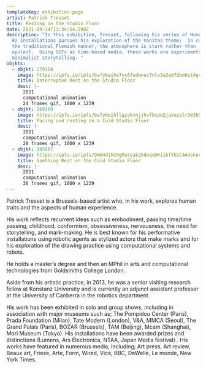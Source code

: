 ```yaml
---
templateKey: exhibition-page
artist: Patrick Tresset
title: Resting on the Studio Floor
date: 2021-09-14T13:34:54.590Z
description: "In this exhibition, Tresset, following his series of Human Study
  #2 installations pursues his exploration of the Vanitas theme;  in contrast to
  the traditional Flemish manner, the atmosphere is stark rather than
  opulent.  Using GIFs as time-based media, these works are experiments in
  minimalist storytelling. "
objkts:
  - objkt: 279158
    image: https://ipfs.io/ipfs/bafybeiho7yc6fwdwnuc7nlx3a3em7dbm6st4g4y5h7xne6ujwdlp4h6o4u
    title: Interrupted Rest on the Studio Floor
    desc: |-
      2021
      computational animation
      24 frames gif, 1000 x 1239
  - objkt: 269169
    image: https://ipfs.io/ipfs/bafybeihllgzakvnjjhvfbcpw2javezolr3m3b53ow5wq3wkl3wdaskx6fm
    title: Pacing and resting on a Cold Studio Floor
    desc: |-
      2021
      computational animation
      28 frames gif, 1000 x 1239
  - objkt: 305667
    image: https://ipfs.io/ipfs/QmW4d1kCHgMateak2bdoqxDKiibfYbiC4A4shueozquy21
    title: Soothing Rest on the Cold Studio Floor
    desc: |-
      2021
      computational animation
      36 frames gif, 1000 x 1239
---
```

Patrick Tresset is a Brussels-based artist who, in his work, explores human traits and the aspects of human experience. 

His work reflects recurrent ideas such as embodiment, passing time/time passing, childhood, conformism, obsessiveness, nervousness, the need for storytelling, and mark-making. He is best known for his performative installations using robotic agents as stylized actors that make marks and for his exploration of the drawing practice using computational systems and robots. 

He holds a master’s degree and then an MPhil in arts and computational technologies from Goldsmiths College London. 

Aside from his artistic practice, in 2013, he was a senior visiting research fellow at Konstanz University and is currently an adjunct assistant professor at the University of Canberra in the robotics department. 

His work has been exhibited in solo and group shows, including in association with major museums such as; The Pompidou Center (Paris), Prada Foundation (Milan), Tate Modern (London), V&A, MMCA (Seoul), The Grand Palais (Paris), BOZAR (Brussels), TAM (Beijing), Mcam (Shanghai), Mori Museum (Tokyo). His installations have been awarded prizes and distinctions (Lumens, Ars Electronica, NTAA, Japan Media festival) . His works have featured in numerous media, including; Art press, Art review, Beaux art, Frieze, Arte, Form, Wired, Vice, BBC, DeWelle, Le monde, New York Times.